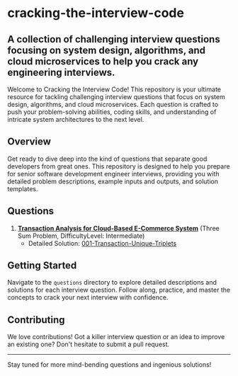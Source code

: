 # cracking-the-interview-code
A collection of challenging interview questions focusing on system design, algorithms, and cloud microservices to help you crack any engineering interviews.
---
Welcome to Cracking the Interview Code! This repository is your ultimate resource for tackling challenging interview questions that focus on system design, algorithms, and cloud microservices. Each question is crafted to push your problem-solving abilities, coding skills, and understanding of intricate system architectures to the next level.

## Overview

Get ready to dive deep into the kind of questions that separate good developers from great ones. This repository is designed to help you prepare for senior software development engineer interviews, providing you with detailed problem descriptions, example inputs and outputs, and solution templates.

## Questions

1. [**Transaction Analysis for Cloud-Based E-Commerce System**](questions/transaction-unique-triplets.md) (Three Sum Problem, DifficultyLevel: Intermediate)
   - Detailed Solution: [001-Transaction-Unique-Triplets](solutions/001-transaction-unique-triplets)

## Getting Started

Navigate to the `questions` directory to explore detailed descriptions and solutions for each interview question. Follow along, practice, and master the concepts to crack your next interview with confidence.

## Contributing

We love contributions! Got a killer interview question or an idea to improve an existing one? Don't hesitate to submit a pull request.

---

Stay tuned for more mind-bending questions and ingenious solutions!
